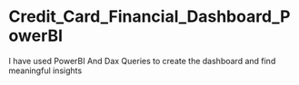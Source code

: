 # Credit_Card_Financial_Dashboard_PowerBI
I have used PowerBI And Dax Queries to create the dashboard and find  meaningful insights

